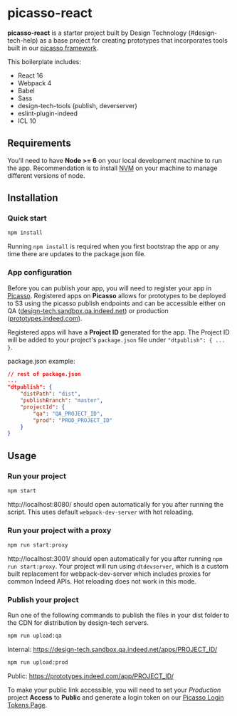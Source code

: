 # picasso-react

**picasso-react** is a starter project built by Design Technology (#design-tech-help) as a base project for creating prototypes that incorporates tools built in our [picasso framework](https://code.corp.indeed.com/design-tech/picasso).

This boilerplate includes:
* React 16
* Webpack 4
* Babel
* Sass
* design-tech-tools (publish, deverserver)
* eslint-plugin-indeed
* ICL 10

## Requirements

You’ll need to have **Node >= 6** on your local development machine to run the app. Recommendation is to install [NVM](https://github.com/creationix/nvm) on your machine to manage different versions of node.


## Installation

### Quick start

```sh
npm install
```

Running `npm install` is required when you first bootstrap the app or any time there are updates to the package.json file.


### App configuration

Before you can publish your app, you will need to register your app in [Picasso](https://picasso.sandbox.qa.indeed.net/). Registered apps on **Picasso** allows for prototypes to be deployed to S3 using the picasso publish endpoints and can be accessible either on QA ([design-tech.sandbox.qa.indeed.net](https://design-tech.sandbox.qa.indeed.net/)) or production ([prototypes.indeed.com](https://prototypes.indeed.com/)).

Registered apps will have a **Project ID** generated for the app. The Project ID will be added to your project's `package.json` file under `"dtpublish": { ... }`.

package.json example:
```json
// rest of package.json
...
"dtpublish": {
    "distPath": "dist",
    "publishBranch": "master",
    "projectId": {
        "qa": "QA_PROJECT_ID",
        "prod": "PROD_PROJECT_ID"
    }
}
```

## Usage

### Run your project

```sh
npm start
```
http://localhost:8080/ should open automatically for you after running the script.  This uses default `webpack-dev-server` with hot reloading.


### Run your project with a proxy

```sh
npm run start:proxy
```
http://localhost:3001/ should open automatically for you after running `npm run start:proxy`.  Your project will run using `dtdevserver`, which is a custom built replacement for webpack-dev-server which includes proxies for common Indeed APIs. Hot reloading does not work in this mode.


### Publish your project

Run one of the following commands to publish the files in your dist folder to the CDN for distribution by design-tech servers.

```sh
npm run upload:qa
```
Internal: https://design-tech.sandbox.qa.indeed.net/apps/PROJECT_ID/

```sh
npm run upload:prod
```
Public: https://prototypes.indeed.com/app/PROJECT_ID/

To make your public link accessible, you will need to set your _Production_ project **Access** to **Public** and generate a login token on our [Picasso Login Tokens Page](https://picasso.sandbox.indeed.net/authtokens).

